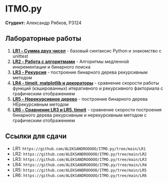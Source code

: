 # ITMO.py

**Студент:** Александр Рябков, P3124

## Лабораторные работы

1. **[LR1 - Сумма двух чисел](LR1/)** - базовый синтаксис Python и знакомство с unittest
2. **[LR2 - Работа с алгоритмами](LR2/)** - Алгоритмы медленной инкрементации и бинарного поиска
3. **[LR3 - Рекурсия](LR3/)** - построение бинарного дерева рекурсивным методом
4. **[LR4 - timeit, matplotlib и декораторы](LR4/)** - сравнение скорости работы функций (кэшированных) итеративного и рекурсивного факториала с графическим отображением
5. **[LR5 - Нерекурсивное дерево](LR3/)** - построение бинарного дерева НЕрекурсивным методом
6. **[LR6 - Сравнение LR3 и LR5. timeit](LR3/)** - сравнение скорости построения бинарного дерева рекурсивным и нерекурсивным методом с графическим отображением

## Ссылки для сдачи
- LR1: `https://github.com/ALEKSANDROOOOO/ITMO.py/tree/main/LR1`
- LR2: `https://github.com/ALEKSANDROOOOO/ITMO.py/tree/main/LR2`
- LR3: `https://github.com/ALEKSANDROOOOO/ITMO.py/tree/main/LR3`
- LR4: `https://github.com/ALEKSANDROOOOO/ITMO.py/tree/main/LR4`
- LR5: `https://github.com/ALEKSANDROOOOO/ITMO.py/tree/main/LR5`
- LR6: `https://github.com/ALEKSANDROOOOO/ITMO.py/tree/main/LR6`
